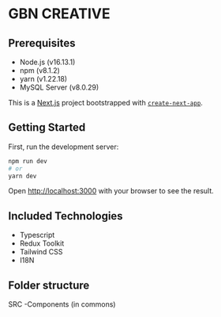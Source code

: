 # GBN CREATIVE

## Prerequisites
- Node.js (v16.13.1)
- npm (v8.1.2)
- yarn (v1.22.18)
- MySQL Server (v8.0.29)

This is a [Next.js](https://nextjs.org/) project bootstrapped with [`create-next-app`](https://github.com/vercel/next.js/tree/canary/packages/create-next-app).

## Getting Started

First, run the development server:

```bash
npm run dev
# or
yarn dev
```

Open [http://localhost:3000](http://localhost:3000) with your browser to see the result.


## Included Technologies
- Typescript
- Redux Toolkit
- Tailwind CSS
- I18N

## Folder structure
SRC
  -Components (in commons)
